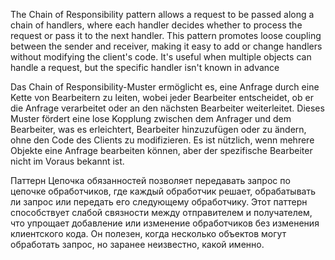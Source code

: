 The Chain of Responsibility pattern allows a request to be passed along a chain of handlers, where each handler decides whether to process the request or pass it to the next handler. This pattern promotes loose coupling between the sender and receiver, making it easy to add or change handlers without modifying the client's code. It's useful when multiple objects can handle a request, but the specific handler isn't known in advance

Das Chain of Responsibility-Muster ermöglicht es, eine Anfrage durch eine Kette von Bearbeitern zu leiten, wobei jeder Bearbeiter entscheidet, ob er die Anfrage verarbeitet oder an den nächsten Bearbeiter weiterleitet. Dieses Muster fördert eine lose Kopplung zwischen dem Anfrager und dem Bearbeiter, was es erleichtert, Bearbeiter hinzuzufügen oder zu ändern, ohne den Code des Clients zu modifizieren. Es ist nützlich, wenn mehrere Objekte eine Anfrage bearbeiten können, aber der spezifische Bearbeiter nicht im Voraus bekannt ist.

Паттерн Цепочка обязанностей позволяет передавать запрос по цепочке обработчиков, где каждый обработчик решает, обрабатывать ли запрос или передать его следующему обработчику. Этот паттерн способствует слабой связности между отправителем и получателем, что упрощает добавление или изменение обработчиков без изменения клиентского кода. Он полезен, когда несколько объектов могут обработать запрос, но заранее неизвестно, какой именно.